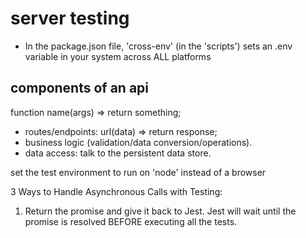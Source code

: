 # server testing

- In the package.json file, 'cross-env' (in the 'scripts') sets an .env variable in your system across ALL platforms

## components of an api

function name(args) => return something;

- routes/endpoints: url(data) => return response;
- business logic (validation/data conversion/operations).
- data access: talk to the persistent data store.

set the test environment to run on 'node' instead of a browser


3 Ways to Handle Asynchronous Calls with Testing:

1) Return the promise and give it back to Jest. Jest will wait until the promise is resolved BEFORE executing all the tests.
